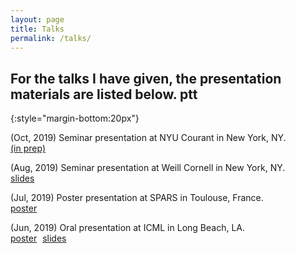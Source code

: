 ```yaml
---
layout: page
title: Talks
permalink: /talks/
---
```


For the talks I have given, the presentation materials are listed below. 
ptt
--------
{:style="margin-bottom:20px"}

(Oct, 2019) Seminar presentation at NYU Courant in New York, NY.<br />
<span> <span class="glyphicon glyphicon-film"></span> <span style="margin-right:5px"><a role="button" href="/assets/slides_SaSD.pdf">(in prep)</a></span>

(Aug, 2019) Seminar presentation at Weill Cornell in New York, NY.<br />
<span> <span class="glyphicon glyphicon-film"></span> <span style="margin-right:5px"><a role="button" href="/assets/slides_SaSD_long.pdf">slides</a></span>

(Jul, 2019) Poster presentation at SPARS in Toulouse, France.  
<span> <span class="glyphicon glyphicon-picture"></span> <span style="margin-right:5px"><a role="button" href="/assets/poster_secmclp.pdf">poster</a></span> 

(Jun, 2019) Oral presentation at ICML in Long Beach, LA.  
<span> <span class="glyphicon glyphicon-picture"></span> <span style="margin-right:5px"><a role="button" href="/assets/poster_SaSD.pdf">poster</a></span> <span class="glyphicon glyphicon-film"></span> <span style="margin-right:5px"><a role="button" href="/assets/slides_SaSD.pdf">slides</a></span>


